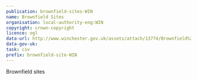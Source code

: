 ```yaml
---
publication: brownfield-sites-WIN
name: Brownfield Sites
organisation: local-authority-eng:WIN
copyright: crown-copyright
licence: ogl
data-url: http://www.winchester.gov.uk/assets/attach/13774/Brownfield%20Land%20Register%202017.csv
data-gov-uk: 
task: csv
prefix: brownfield-site-WIN
---
```


Brownfield sites

